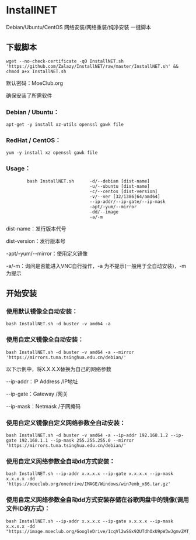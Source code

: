 # InstallNET
Debian/Ubuntu/CentOS 网络安装/网络重装/纯净安装 一键脚本

## 下载脚本
```
wget --no-check-certificate -qO InstallNET.sh 'https://github.com/Zalazy/InstallNET/raw/master/InstallNET.sh' && chmod a+x InstallNET.sh
```

默认密码：MoeClub.org

确保安装了所需软件

### Debian / Ubuntu：

```
apt-get -y install xz-utils openssl gawk file
```

### RedHat / CentOS：

```
yum -y install xz openssl gawk file
```

### Usage：
```
        bash InstallNET.sh      -d/--debian [dist-name]
                                -u/--ubuntu [dist-name]
                                -c/--centos [dist-version]
                                -v/--ver [32/i386|64/amd64]
                                --ip-addr/--ip-gate/--ip-mask
                                -apt/-yum/--mirror
                                -dd/--image
                                -a/-m
```

dist-name：发行版本代号

dist-version：发行版本号

-apt/-yum/--mirror：使用定义镜像

-a/-m：询问是否能进入VNC自行操作，-a 为不提示(一般用于全自动安装)，-m 为提示

## 开始安装

### 使用默认镜像全自动安装：

```
bash InstallNET.sh -d buster -v amd64 -a
```

### 使用自定义镜像全自动安装：

```
bash InstallNET.sh -d buster -v amd64 -a --mirror 'https://mirrors.tuna.tsinghua.edu.cn/debian/'
```

以下示例中，将X.X.X.X替换为自己的网络参数

--ip-addr：IP Address    /IP地址

--ip-gate：Gateway       /网关

--ip-mask：Netmask       /子网掩码

### 使用自定义镜像自定义网络参数全自动安装：

```
bash InstallNET.sh -d buster -v amd64 -a --ip-addr 192.168.1.2 --ip-gate 192.168.1.1 --ip-mask 255.255.255.0 --mirror 'https://mirrors.tuna.tsinghua.edu.cn/debian/'
```

### 使用自定义网络参数全自动dd方式安装：

```
bash InstallNET.sh --ip-addr x.x.x.x --ip-gate x.x.x.x --ip-mask x.x.x.x -dd 'https://moeclub.org/onedrive/IMAGE/Windows/win7emb_x86.tar.gz'
```

### 使用自定义网络参数全自动dd方式安装存储在谷歌网盘中的镜像(调用文件ID的方式)：

```
bash InstallNET.sh --ip-addr x.x.x.x --ip-gate x.x.x.x --ip-mask x.x.x.x -dd "https://image.moeclub.org/GoogleDrive/1cqVl2wSGx92UTdhOxU9pW3wJgmvZMT_J"
```
